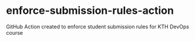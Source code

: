 # enforce-submission-rules-action
GitHub Action created to enforce student submission rules for KTH DevOps course
